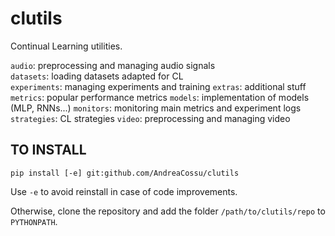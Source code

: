 # clutils
Continual Learning utilities.

`audio`: preprocessing and managing audio signals  
`datasets`: loading datasets adapted for CL  
`experiments`: managing experiments and training
`extras`: additional stuff
`metrics`: popular performance metrics
`models`: implementation of models (MLP, RNNs...)
`monitors`: monitoring main metrics and experiment logs
`strategies`: CL strategies
`video`: preprocessing and managing video

## TO INSTALL
`pip install [-e] git:github.com/AndreaCossu/clutils`

Use `-e` to avoid reinstall in case of code improvements.

Otherwise, clone the repository and add the folder `/path/to/clutils/repo` to `PYTHONPATH`.
